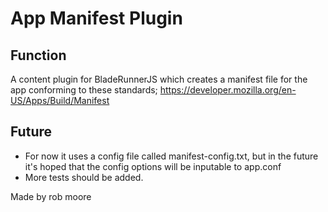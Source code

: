 # App Manifest Plugin

## Function
A content plugin for BladeRunnerJS which creates a manifest file for the app conforming to these standards; https://developer.mozilla.org/en-US/Apps/Build/Manifest

## Future
- For now it uses a config file called manifest-config.txt, but in the future it's hoped that the config options will be inputable to app.conf
- More tests should be added.

Made by rob moore
